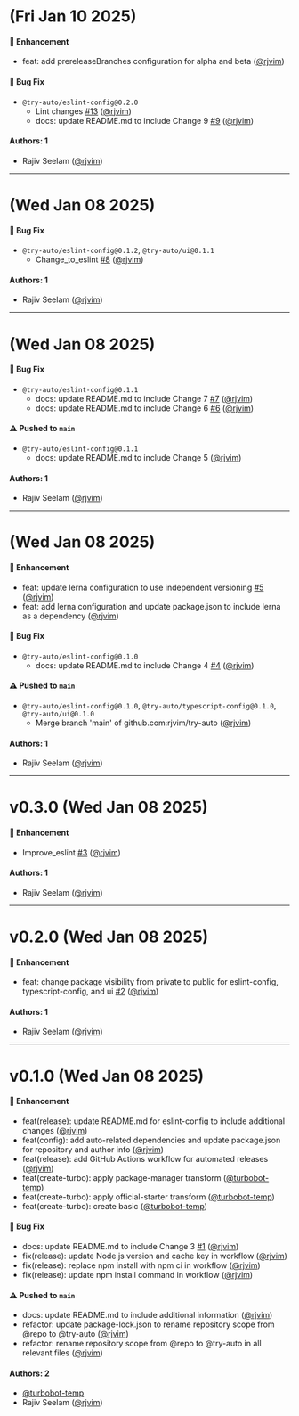 # (Fri Jan 10 2025)

#### 🚀 Enhancement

- feat: add prereleaseBranches configuration for alpha and beta ([@rjvim](https://github.com/rjvim))

#### 🐛 Bug Fix

- `@try-auto/eslint-config@0.2.0`
  - Lint changes [#13](https://github.com/rjvim/try-auto/pull/13) ([@rjvim](https://github.com/rjvim))
  - docs: update README.md to include Change 9 [#9](https://github.com/rjvim/try-auto/pull/9) ([@rjvim](https://github.com/rjvim))

#### Authors: 1

- Rajiv Seelam ([@rjvim](https://github.com/rjvim))

---

# (Wed Jan 08 2025)

#### 🐛 Bug Fix

- `@try-auto/eslint-config@0.1.2`, `@try-auto/ui@0.1.1`
  - Change_to_eslint [#8](https://github.com/rjvim/try-auto/pull/8) ([@rjvim](https://github.com/rjvim))

#### Authors: 1

- Rajiv Seelam ([@rjvim](https://github.com/rjvim))

---

# (Wed Jan 08 2025)

#### 🐛 Bug Fix

- `@try-auto/eslint-config@0.1.1`
  - docs: update README.md to include Change 7 [#7](https://github.com/rjvim/try-auto/pull/7) ([@rjvim](https://github.com/rjvim))
  - docs: update README.md to include Change 6 [#6](https://github.com/rjvim/try-auto/pull/6) ([@rjvim](https://github.com/rjvim))

#### ⚠️ Pushed to `main`

- `@try-auto/eslint-config@0.1.1`
  - docs: update README.md to include Change 5 ([@rjvim](https://github.com/rjvim))

#### Authors: 1

- Rajiv Seelam ([@rjvim](https://github.com/rjvim))

---

# (Wed Jan 08 2025)

#### 🚀 Enhancement

- feat: update lerna configuration to use independent versioning [#5](https://github.com/rjvim/try-auto/pull/5) ([@rjvim](https://github.com/rjvim))
- feat: add lerna configuration and update package.json to include lerna as a dependency ([@rjvim](https://github.com/rjvim))

#### 🐛 Bug Fix

- `@try-auto/eslint-config@0.1.0`
  - docs: update README.md to include Change 4 [#4](https://github.com/rjvim/try-auto/pull/4) ([@rjvim](https://github.com/rjvim))

#### ⚠️ Pushed to `main`

- `@try-auto/eslint-config@0.1.0`, `@try-auto/typescript-config@0.1.0`, `@try-auto/ui@0.1.0`
  - Merge branch 'main' of github.com:rjvim/try-auto ([@rjvim](https://github.com/rjvim))

#### Authors: 1

- Rajiv Seelam ([@rjvim](https://github.com/rjvim))

---

# v0.3.0 (Wed Jan 08 2025)

#### 🚀 Enhancement

- Improve_eslint [#3](https://github.com/rjvim/try-auto/pull/3) ([@rjvim](https://github.com/rjvim))

#### Authors: 1

- Rajiv Seelam ([@rjvim](https://github.com/rjvim))

---

# v0.2.0 (Wed Jan 08 2025)

#### 🚀 Enhancement

- feat: change package visibility from private to public for eslint-config, typescript-config, and ui [#2](https://github.com/rjvim/try-auto/pull/2) ([@rjvim](https://github.com/rjvim))

#### Authors: 1

- Rajiv Seelam ([@rjvim](https://github.com/rjvim))

---

# v0.1.0 (Wed Jan 08 2025)

#### 🚀 Enhancement

- feat(release): update README.md for eslint-config to include additional changes ([@rjvim](https://github.com/rjvim))
- feat(config): add auto-related dependencies and update package.json for repository and author info ([@rjvim](https://github.com/rjvim))
- feat(release): add GitHub Actions workflow for automated releases ([@rjvim](https://github.com/rjvim))
- feat(create-turbo): apply package-manager transform ([@turbobot-temp](https://github.com/turbobot-temp))
- feat(create-turbo): apply official-starter transform ([@turbobot-temp](https://github.com/turbobot-temp))
- feat(create-turbo): create basic ([@turbobot-temp](https://github.com/turbobot-temp))

#### 🐛 Bug Fix

- docs: update README.md to include Change 3 [#1](https://github.com/rjvim/try-auto/pull/1) ([@rjvim](https://github.com/rjvim))
- fix(release): update Node.js version and cache key in workflow ([@rjvim](https://github.com/rjvim))
- fix(release): replace npm install with npm ci in workflow ([@rjvim](https://github.com/rjvim))
- fix(release): update npm install command in workflow ([@rjvim](https://github.com/rjvim))

#### ⚠️ Pushed to `main`

- docs: update README.md to include additional information ([@rjvim](https://github.com/rjvim))
- refactor: update package-lock.json to rename repository scope from @repo to @try-auto ([@rjvim](https://github.com/rjvim))
- refactor: rename repository scope from @repo to @try-auto in all relevant files ([@rjvim](https://github.com/rjvim))

#### Authors: 2

- [@turbobot-temp](https://github.com/turbobot-temp)
- Rajiv Seelam ([@rjvim](https://github.com/rjvim))
